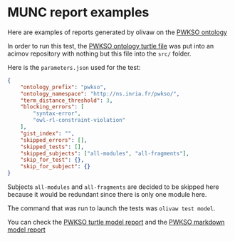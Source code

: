 # MUNC report examples

Here are examples of reports generated by olivaw on the [PWKSO ontology](https://ns.inria.fr/pwkso)

In order to run this test, the [PWKSO ontology turtle file](https://ns.inria.fr/pwkso/pwkso.ttl) was put into an acimov repository with nothing but this file into the `src/` folder.

Here is the `parameters.json` used for the test:

```json
{
    "ontology_prefix": "pwkso",
    "ontology_namespace": "http://ns.inria.fr/pwkso/",
    "term_distance_threshold": 3,
    "blocking_errors": [
        "syntax-error",
        "owl-rl-constraint-violation"
    ],
    "gist_index": "",
    "skipped_errors": [],
    "skipped_tests": [],
    "skipped_subjects": ["all-modules", "all-fragments"],
    "skip_for_test": {},
    "skip_for_subject": {}
}
```

Subjects `all-modules` and `all-fragments` are decided to be skipped here because it would be redundant since there is only one module here.

The command that was run to launch the tests was `olivaw test model`.

You can check the [PWKSO turtle model report](./model-test-manual-NicoRobertIn-2024-06-06T14-38-00.ttl) and the [PWKSO markdown model report](./model-test-manual-NicoRobertIn-2024-06-06T14-38-00.md)